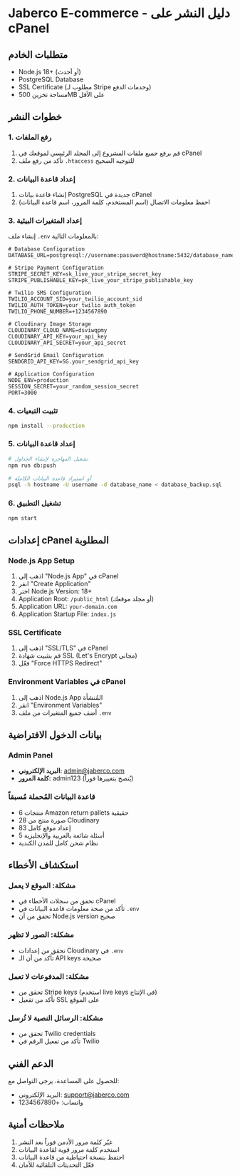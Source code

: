 # Jaberco E-commerce - دليل النشر على cPanel

## متطلبات الخادم
- Node.js 18+ (أو أحدث)
- PostgreSQL Database
- SSL Certificate (مطلوب لـ Stripe وخدمات الدفع)
- مساحة تخزين 500MB على الأقل

## خطوات النشر

### 1. رفع الملفات
1. قم برفع جميع ملفات المشروع إلى المجلد الرئيسي لموقعك في cPanel
2. تأكد من رفع ملف `.htaccess` للتوجيه الصحيح

### 2. إعداد قاعدة البيانات
1. إنشاء قاعدة بيانات PostgreSQL جديدة في cPanel
2. احفظ معلومات الاتصال (اسم المستخدم، كلمة المرور، اسم قاعدة البيانات)

### 3. إعداد المتغيرات البيئية
إنشاء ملف `.env` بالمعلومات التالية:

```env
# Database Configuration
DATABASE_URL=postgresql://username:password@hostname:5432/database_name

# Stripe Payment Configuration
STRIPE_SECRET_KEY=sk_live_your_stripe_secret_key
STRIPE_PUBLISHABLE_KEY=pk_live_your_stripe_publishable_key

# Twilio SMS Configuration
TWILIO_ACCOUNT_SID=your_twilio_account_sid
TWILIO_AUTH_TOKEN=your_twilio_auth_token
TWILIO_PHONE_NUMBER=+1234567890

# Cloudinary Image Storage
CLOUDINARY_CLOUD_NAME=dsviwqpmy
CLOUDINARY_API_KEY=your_api_key
CLOUDINARY_API_SECRET=your_api_secret

# SendGrid Email Configuration
SENDGRID_API_KEY=SG.your_sendgrid_api_key

# Application Configuration
NODE_ENV=production
SESSION_SECRET=your_random_session_secret
PORT=3000
```

### 4. تثبيت التبعيات
```bash
npm install --production
```

### 5. إعداد قاعدة البيانات
```bash
# تشغيل المهاجرة لإنشاء الجداول
npm run db:push

# أو استيراد قاعدة البيانات الكاملة
psql -h hostname -U username -d database_name < database_backup.sql
```

### 6. تشغيل التطبيق
```bash
npm start
```

## إعدادات cPanel المطلوبة

### Node.js App Setup
1. اذهب إلى "Node.js App" في cPanel
2. انقر "Create Application"
3. اختر Node.js Version: 18+
4. Application Root: `/public_html` (أو مجلد موقعك)
5. Application URL: `your-domain.com`
6. Application Startup File: `index.js`

### SSL Certificate
1. اذهب إلى "SSL/TLS" في cPanel
2. قم بتثبيت شهادة SSL (Let's Encrypt مجاني)
3. فعّل "Force HTTPS Redirect"

### Environment Variables في cPanel
1. اذهب إلى Node.js App المُنشأة
2. انقر "Environment Variables"
3. أضف جميع المتغيرات من ملف `.env`

## بيانات الدخول الافتراضية

### Admin Panel
- **البريد الإلكتروني:** admin@jaberco.com
- **كلمة المرور:** admin123 (يُنصح بتغييرها فوراً)

### قاعدة البيانات المُحملة مُسبقاً
- 6 منتجات Amazon return pallets حقيقية
- 28 صورة منتج من Cloudinary
- 83 إعداد موقع كامل
- 5 أسئلة شائعة بالعربية والإنجليزية
- نظام شحن كامل للمدن الكندية

## استكشاف الأخطاء

### مشكلة: الموقع لا يعمل
- تحقق من سجلات الأخطاء في cPanel
- تأكد من صحة معلومات قاعدة البيانات في `.env`
- تحقق من أن Node.js version صحيح

### مشكلة: الصور لا تظهر
- تحقق من إعدادات Cloudinary في `.env`
- تأكد من أن الـ API keys صحيحة

### مشكلة: المدفوعات لا تعمل
- تحقق من Stripe keys (استخدم live keys في الإنتاج)
- تأكد من تفعيل SSL على الموقع

### مشكلة: الرسائل النصية لا تُرسل
- تحقق من Twilio credentials
- تأكد من تفعيل الرقم في Twilio

## الدعم الفني
للحصول على المساعدة، يرجى التواصل مع:
- البريد الإلكتروني: support@jaberco.com
- واتساب: +1234567890

## ملاحظات أمنية
1. غيّر كلمة مرور الأدمن فوراً بعد النشر
2. استخدم كلمة مرور قوية لقاعدة البيانات
3. احتفظ بنسخة احتياطية من قاعدة البيانات
4. فعّل التحديثات التلقائية للأمان